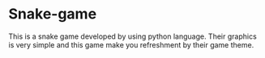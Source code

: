 # Snake-game
This is a snake game developed by using python language. Their graphics is very simple and this game make you refreshment by their game theme.
